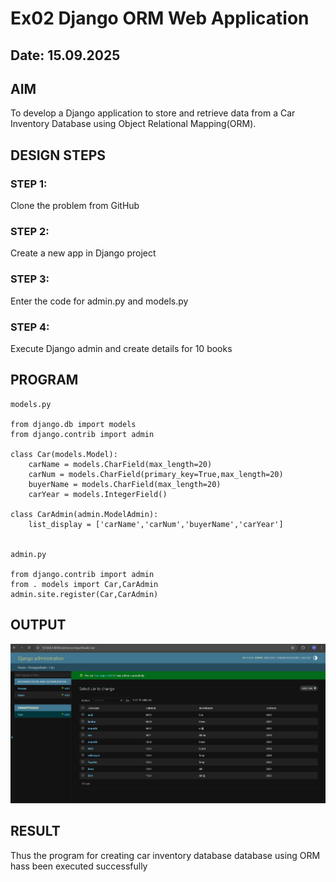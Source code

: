 # Ex02 Django ORM Web Application
## Date: 15.09.2025

## AIM
To develop a Django application to store and retrieve data from a Car Inventory Database using Object Relational Mapping(ORM).





## DESIGN STEPS

### STEP 1:
Clone the problem from GitHub

### STEP 2:
Create a new app in Django project

### STEP 3:
Enter the code for admin.py and models.py

### STEP 4:
Execute Django admin and create details for 10 books

## PROGRAM
```
models.py

from django.db import models
from django.contrib import admin

class Car(models.Model):
    carName = models.CharField(max_length=20)
    carNum = models.CharField(primary_key=True,max_length=20)
    buyerName = models.CharField(max_length=20)
    carYear = models.IntegerField()

class CarAdmin(admin.ModelAdmin):
    list_display = ['carName','carNum','buyerName','carYear']


admin.py

from django.contrib import admin
from . models import Car,CarAdmin
admin.site.register(Car,CarAdmin)

```


## OUTPUT
![alt text](image.png)


## RESULT
Thus the program for creating car inventory database database using ORM hass been executed successfully
